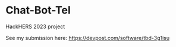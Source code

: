 # Chat-Bot-Tel
HackHERS 2023 project

See my submission here: https://devpost.com/software/tbd-3g1isu
